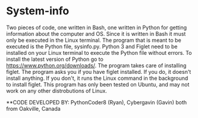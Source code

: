 # System-info
Two pieces of code, one written in Bash, one written in Python for getting information about the computer and OS. Since it is written in Bash it must only be executed in the Linux terminal. The program that is meant to be executed is the Python file, sysinfo.py. Python 3 and Figlet need to be installed on your Linux terminal to execute the Python file without errors. To install the latest version of Python go to https://www.python.org/downloads/. The program takes care of installing figlet. The program asks you if you have figlet installed. If you do, it doesn't install anything. If you don't, it runs the Linux command in the background to install figlet. This program has only been tested on Ubuntu, and may not work on any other distrobutions of Linux.

**CODE DEVELOPED BY: PythonCoder8 (Ryan), Cybergavin (Gavin) both from Oakville, Canada
